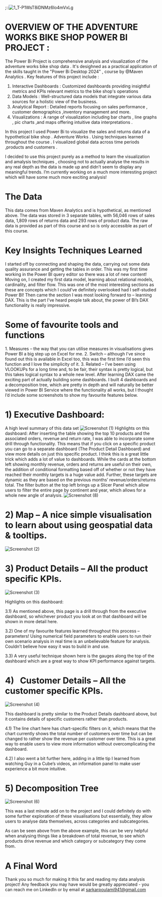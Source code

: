  ;::![1_T-P1WsT8iDNMz6Io4mVxLg](https://github.com/poulami433/Adventure-Works-bike-shop-power-bi-project/assets/171598364/8cb0f4de-077a-4109-bdbe-cfdc2d844a44)
# OVERVIEW OF THE ADVENTURE WORKS BIKE SHOP POWER BI PROJECT :

The Power Bi Project is comprehensive analysis and visualization of the adventure works bike shop data . It's desighned as a practical application of the skills taught in the "Power Bi Desktop 2024" , course by @Maven Analytics  . Key features of this project include :

1. Interactive Dashboards : Customized dashboards providing insightful metrics and KPIs relevant metrics to the bike shop's operations
2. Data Models : Well-structured data models that integrate various data sources for a holistic view of the business.
3. Analytical Report : Detailed reports focusing on sales performance , customer demographics ,inventory management and more.
4. Visualizations : A range of visualization including bar charts , line graphs , pic charts ,and maps offering intuitive data interpretations .

  In this project I used Power Bi to visualize the sales and returns data of a hypothetical bike shop . Adventure Works . Using techniques learned throughout the course . I visualized global data across time periods ,products and customers . 

  I decided to use this project purely as a method to learn the visualization and amalysis techniques , choosing not to actually analyse the results in any real depth as the data is made up and didn’t seem to display any meaningful trends. I’m currently working on a much more interesting project which will have some much more exciting analysis! 

 # The Data

 This data comes from Maven Analytics and is hypothetical, as mentioned above. The data was stored in 3 separate tables, with 56,046 rows of sales data, 1,809 rows of returns data and 293 rows of product data. The raw data is provided as part of this course and so is only accessible as part of this course. 

 # Key Insights Techniques Learned 

 I started off by connecting and shaping the data, carrying out some data quality assurance and getting the tables in order. This was my first time working in the Power BI query editor so there was a lot of new content! Moving on, I created my first data model, learning about relational models, cardinality, and filter flow. This was one of the most interesting sections as these are concepts which I could’ve definitely overlooked had I self-studied Power BI! 
 Then came the section I was most looking forward to – learning DAX. This is the part I’ve heard people talk about, the power of BI’s DAX functionality is really impressive. 

 # Some of favourite tools and functions 

 1. Measures – the way that you can utilise measures in visualisations gives Power BI a big step up on Excel for me. 
 2. Switch – although I’ve since found out this is available in Excel too, this was the first time I’d seen this function and I love the simplicity of it. 
 3. Related – I’ve been using VLOOKUPs for a long time and, to be fair, their syntax is pretty logical, but this takes logical syntax to a whole new level. 
 After learning DAX came the exciting part of actually building some dashboards. I built 4 dashboards and a decomposition tree, which are pretty in depth and will naturally be better viewed in Power BI Service where the functionality all works, but I thought I’d include some screenshots to show my favourite features below.

 # 1) Executive Dashboard: 
   A high level summary of this data set 
     ![Screenshot (1)](https://github.com/poulami433/Adventure-Works-bike-shop-power-bi-project/assets/171598364/e8a6d0ca-d8c1-4c15-a433-664dd79decd3)
   Highlights on this dashboard: 
  After inserting the table showing the top 10 products and the associated orders, revenue and return rate, I was able to incorporate some drill through functionality. This means that if you click on a specific product you can go to a separate dashboard (The Product Detail Dashboard) and view more details on just this specific product. I think this is a great little trick which adds a lot of value to dashboards. 
While the cards at the bottom left showing monthly revenue, orders and returns are useful on their own, the addition of conditional formatting based off of whether or not they have reached their monthly targets is a huge value add. Further, these targets are dynamic as they are based on the previous months’ revenue/orders/returns total.
The filter button at the top left brings up a Slicer Panel which allow users to filter the entire page by continent and year, which allows for a whole new angle of analysis.
![Screenshot (8)](https://github.com/user-attachments/assets/fa6f1ed6-47b0-49d9-8b2e-51597cf36b84)

# 2) Map – A nice simple visualisation to learn about using geospatial data & tooltips.
   ![Screenshot (2)](https://github.com/user-attachments/assets/ca326e58-7d26-4e65-a86b-8350cd187bcf)


# 3) Product Details – All the product specific KPIs.
![Screenshot (3)](https://github.com/user-attachments/assets/36481819-a14a-420f-982d-b92114b037b2)


Highlights on this dashboard:

3.1) As mentioned above, this page is a drill through from the executive dashboard, so whichever product you look at on that dashboard will be shown in more detail here. 

3.2) One of my favourite features learned throughout this process – parameters! Using numerical field parameters to enable users to run their own scenario analysis in real time is an unbelievable feature for analysis. Couldn’t believe how easy it was to build in and use.

3.3) A very useful technique shown here is the gauges along the top of the dashboard which are a great way to show KPI performance against targets.

 # 4)   Customer Details – All the customer specific KPIs.

![Screenshot (4)](https://github.com/user-attachments/assets/489978fe-90e4-43c8-b151-d635628fd251)

This dashboard is pretty similar to the Product Details dashboard above, but it contains details of specific customers rather than products. 

4.1) The line chart here has chart-specific filters on it, which means that the chart currently shows the total number of customers over time but can be changed to rather show the revenue per customer over time. This is a great way to enable users to view more information without overcomplicating the dashboard. 

4.2) I also went a bit further here, adding in a little tip I learned from watching Guy in a Cube’s videos, an information panel to make user experience a bit more intuitive.


# 5) Decomposition Tree

   ![Screenshot (6)](https://github.com/user-attachments/assets/da545dfe-2f64-4de9-8a1b-35504fd29951)


This was a last minute add on to the project and I could definitely do with some further exploration of these visualisations but essentially, they allow users to analyse data themselves, across categories and subcategories. 

As can be seen above from the above example, this can be very helpful when analysing things like a breakdown of total revenue, to see which products drive revenue and which category or subcategory they come from. 

# A Final Word

Thank you so much for making it this far and reading my data analysis project! Any feedback you may have would be greatly appreciated - you can reach me on LinkedIn or by email at sarkarpoulami941@gmail.com




         

         
 
